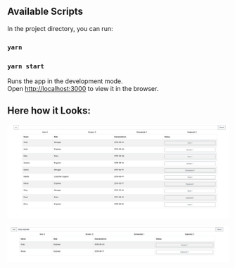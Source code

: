 ## Available Scripts

In the project directory, you can run:

### `yarn`

### `yarn start`

Runs the app in the development mode.<br>
Open [http://localhost:3000](http://localhost:3000) to view it in the browser.

## Here how it Looks:

![Demo screenshot](1.png?raw=true "")

![Demo screenshot](2.png?raw=true "")